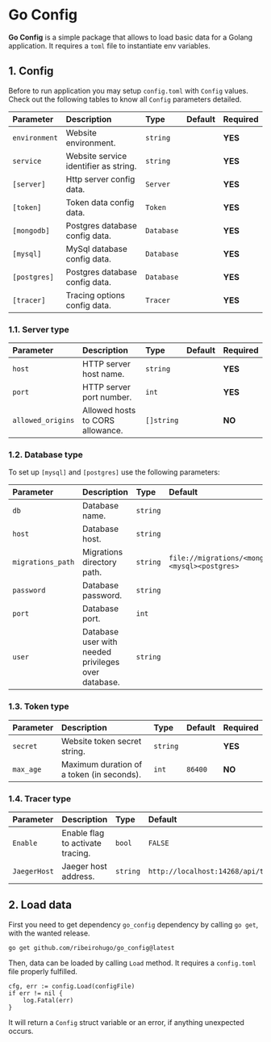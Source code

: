 # Go Config

**Go Config** is a simple package that allows to load basic data for a Golang application.
It requires a `toml` file to instantiate env variables.

## 1. Config

Before to run application you may setup ``config.toml`` with ``Config`` values.
Check out the following tables to know all ``Config`` parameters detailed.

| Parameter       | Description                           | Type       | Default | Required |
|:----------------|:--------------------------------------|:-----------|:--------|:---------|
| ``environment`` | Website environment.                  | `string`   | ` `     | **YES**  |
| ``service``     | Website service identifier as string. | `string`   | ` `     | **YES**  |
| ``[server]``    | Http server config data.              | `Server`   | ` `     | **YES**  |
| ``[token]``     | Token data config data.               | `Token`    | ` `     | **YES**  |
| ``[mongodb]``   | Postgres database config data.        | `Database` | ` `     | **YES**  |
| ``[mysql]``     | MySql database config data.           | `Database` | ` `     | **YES**  |
| ``[postgres]``  | Postgres database config data.        | `Database` | ` `     | **YES**  |
| ``[tracer]``    | Tracing options config data.          | `Tracer`   | ` `     | **YES**  |

### 1.1. Server type

| Parameter           | Description                      | Type       | Default | Required |
|:--------------------|:---------------------------------|:-----------|:--------|:---------|
| ``host``            | HTTP server host name.           | `string`   | ` `     | **YES**  |
| ``port``            | HTTP server port number.         | `int`      | ` `     | **YES**  |
| ``allowed_origins`` | Allowed hosts to CORS allowance. | `[]string` | ` `     | **NO**   |

### 1.2. Database type

To set up ``[mysql]`` and ``[postgres]`` use the following parameters:

| Parameter           | Description                                         | Type     | Default                                      | Required |
|:--------------------|:----------------------------------------------------|:---------|:---------------------------------------------|:---------|
| ``db``              | Database name.                                      | `string` | ` `                                          | **YES**  |
| ``host``            | Database host.                                      | `string` | ` `                                          | **YES**  |
| ``migrations_path`` | Migrations directory path.                          | `string` | `file://migrations/<mongo><mysql><postgres>` | **NO**   |
| ``password``        | Database password.                                  | `string` | ` `                                          | **YES**  |
| ``port``            | Database port.                                      | `int`    | ` `                                          | **YES**  |
| ``user``            | Database user with needed privileges over database. | `string` | ` `                                          | **YES**  |

### 1.3. Token type

| Parameter      | Description                               | Type     | Default  | Required |
|:---------------|:------------------------------------------|:---------|:---------|:---------|
| ``secret``     | Website token secret string.              | `string` | ` `      | **YES**  |
| ``max_age``    | Maximum duration of a token (in seconds). | `int`    | `86400`  | **NO**   |

### 1.4. Tracer type

| Parameter      | Description                      | Type     | Default                             | Required |
|:---------------|:---------------------------------|:---------|:------------------------------------|:---------|
| ``Enable``     | Enable flag to activate tracing. | `bool`   | `FALSE`                             | **NO**   |
| ``JaegerHost`` | Jaeger host address.             | `string` | `http://localhost:14268/api/traces` | **NO**   |

## 2. Load data

First you need to get dependency `go_config` dependency by calling `go get`, with the wanted release.

``
go get github.com/ribeirohugo/go_config@latest
``

Then, data can be loaded by calling `Load` method.
It requires a `config.toml` file properly fulfilled.

```
cfg, err := config.Load(configFile)
if err != nil {
    log.Fatal(err)
}
```

It will return a `Config` struct variable or an error, if anything unexpected occurs.
